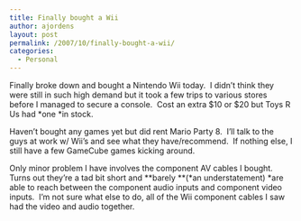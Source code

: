 ```yaml
---
title: Finally bought a Wii
author: ajordens
layout: post
permalink: /2007/10/finally-bought-a-wii/
categories:
  - Personal
---
```

Finally broke down and bought a Nintendo Wii today.  I didn&#8217;t think they were still in such high demand but it took a few trips to various stores before I managed to secure a console.  Cost an extra $10 or $20 but Toys R Us had *one *in stock.

Haven&#8217;t bought any games yet but did rent Mario Party 8.  I&#8217;ll talk to the guys at work w/ Wii&#8217;s and see what they have/recommend.  If nothing else, I still have a few GameCube games kicking around.

Only minor problem I have involves the component AV cables I bought.  Turns out they&#8217;re a tad bit short and **barely **(*an understatement) *are able to reach between the component audio inputs and component video inputs.  I&#8217;m not sure what else to do, all of the Wii component cables I saw had the video and audio together. 